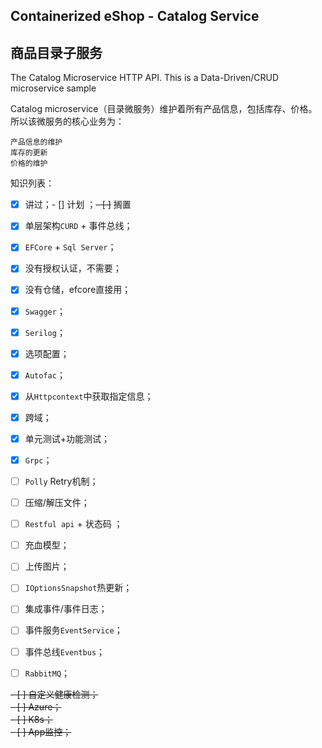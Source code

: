 ﻿## Containerized eShop - Catalog Service
## 商品目录子服务
The Catalog Microservice HTTP API. This is a Data-Driven/CRUD microservice sample

Catalog microservice（目录微服务）维护着所有产品信息，包括库存、价格。所以该微服务的核心业务为：  

    产品信息的维护  
    库存的更新  
    价格的维护  


知识列表：
- [x] 讲过；- [] 计划 ；~~- [ ]~~ 搁置


- [x] 单层架构`CURD` + 事件总线；
- [x] `EFCore` + `Sql Server`；

- [x] 没有授权认证，不需要；
- [x] 没有仓储，efcore直接用；

- [x] `Swagger`；
- [x] `Serilog`；
- [x] 选项配置；
- [x] `Autofac`；
- [x] 从`Httpcontext`中获取指定信息；
- [x] 跨域；
- [x] 单元测试+功能测试；  
- [x] `Grpc`；

- [ ] `Polly`  Retry机制；
- [ ] 压缩/解压文件；
- [ ] `Restful api` + 状态码 ；
- [ ] 充血模型；
- [ ] 上传图片；
- [ ] `IOptionsSnapshot`热更新；
- [ ] 集成事件/事件日志；
- [ ] 事件服务`EventService`；


- [ ] 事件总线`Eventbus`；
- [ ] `RabbitMQ`；  

~~- [ ] 自定义健康检测；~~  
~~- [ ] Azure；~~  
~~- [ ] K8s；~~  
~~- [ ] App监控；~~    


